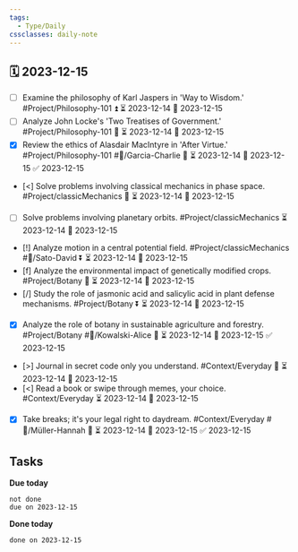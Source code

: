 ```yaml
---
tags:
  - Type/Daily
cssclasses: daily-note
---
```


## 🗓️ 2023-12-15

- [ ] Examine the philosophy of Karl Jaspers in 'Way to Wisdom.' #Project/Philosophy-101 ⏫ ⏳ 2023-12-14 📅 2023-12-15
- [ ] Analyze John Locke's 'Two Treatises of Government.' #Project/Philosophy-101 🔽 ⏳ 2023-12-14 📅 2023-12-15
- [x] Review the ethics of Alasdair MacIntyre in 'After Virtue.' #Project/Philosophy-101 #👤/Garcia-Charlie 🔼 ⏳ 2023-12-14 📅 2023-12-15 ✅ 2023-12-15
- [<] Solve problems involving classical mechanics in phase space. #Project/classicMechanics 🔺 ⏳ 2023-12-14 📅 2023-12-15
- [ ] Solve problems involving planetary orbits. #Project/classicMechanics ⏳ 2023-12-14 📅 2023-12-15
- [!] Analyze motion in a central potential field. #Project/classicMechanics #👤/Sato-David ⏬ ⏳ 2023-12-14 📅 2023-12-15
- [f] Analyze the environmental impact of genetically modified crops. #Project/Botany 🔽 ⏳ 2023-12-14 📅 2023-12-15
- [/] Study the role of jasmonic acid and salicylic acid in plant defense mechanisms. #Project/Botany ⏬ ⏳ 2023-12-14 📅 2023-12-15
- [x] Analyze the role of botany in sustainable agriculture and forestry. #Project/Botany #👤/Kowalski-Alice 🔺 ⏳ 2023-12-14 📅 2023-12-15 ✅ 2023-12-15
- [>] Journal in secret code only you understand. #Context/Everyday 🔼 ⏳ 2023-12-14 📅 2023-12-15
- [<] Read a book or swipe through memes, your choice. #Context/Everyday ⏳ 2023-12-14 📅 2023-12-15
- [x] Take breaks; it's your legal right to daydream. #Context/Everyday #👤/Müller-Hannah 🔽 ⏳ 2023-12-14 📅 2023-12-15 ✅ 2023-12-15

## Tasks

**Due today**

```tasks
not done
due on 2023-12-15
```

**Done today**

```tasks
done on 2023-12-15
```
            